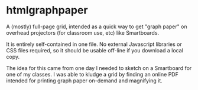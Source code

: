 # htmlgraphpaper
A (mostly) full-page grid, intended as a quick way to get "graph paper" on overhead projectors (for classroom use, etc) 
like Smartboards.

It is entirely self-contained in one file. No external Javascript libraries or CSS files required, so it should be usable off-line 
if you download a local copy.

The idea for this came from one day I needed to sketch on a Smartboard for one of my classes. I was able to kludge a grid by finding
an online PDF intended for printing graph paper on-demand and magnifying it.
